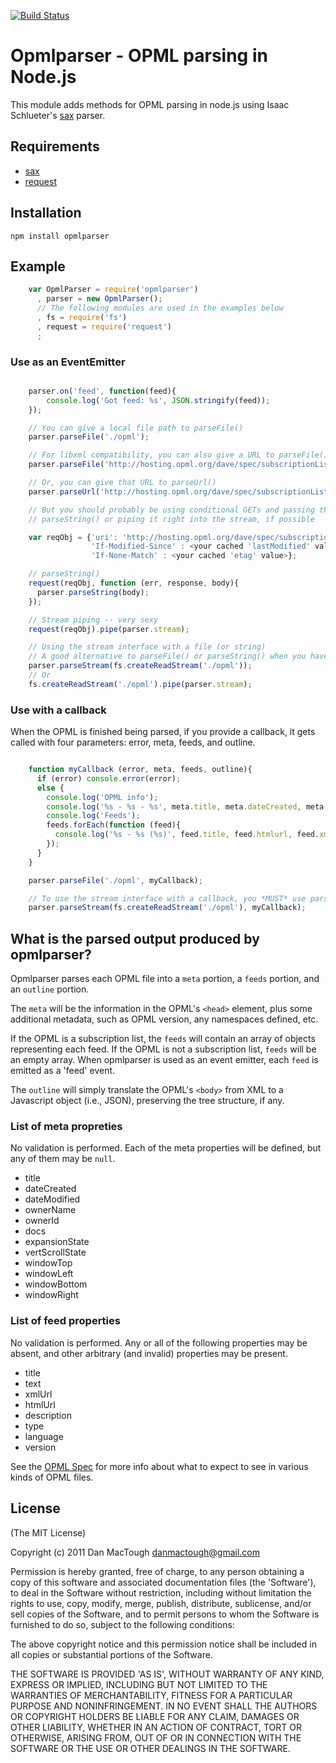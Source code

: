 [![Build Status](https://secure.travis-ci.org/danmactough/node-opmlparser.png?branch=refactor)](https://travis-ci.org/danmactough/node-opmlparser)
#  Opmlparser - OPML parsing in Node.js

This module adds methods for OPML parsing in node.js using Isaac Schlueter's [sax](https://github.com/isaacs/sax-js) parser.

## Requirements

- [sax](https://github.com/isaacs/sax-js)
- [request](https://github.com/mikeal/request)

## Installation

    npm install opmlparser

## Example

```javascript
    var OpmlParser = require('opmlparser')
      , parser = new OpmlParser();
      // The following modules are used in the examples below
      , fs = require('fs')
      , request = require('request')
      ;
```
### Use as an EventEmitter

```javascript

    parser.on('feed', function(feed){
        console.log('Got feed: %s', JSON.stringify(feed));
    });

    // You can give a local file path to parseFile()
    parser.parseFile('./opml');

    // For libxml compatibility, you can also give a URL to parseFile()
    parser.parseFile('http://hosting.opml.org/dave/spec/subscriptionList.opml');

    // Or, you can give that URL to parseUrl()
    parser.parseUrl('http://hosting.opml.org/dave/spec/subscriptionList.opml');

    // But you should probably be using conditional GETs and passing the results to
    // parseString() or piping it right into the stream, if possible

    var reqObj = {'uri': 'http://hosting.opml.org/dave/spec/subscriptionList.opml',
                  'If-Modified-Since' : <your cached 'lastModified' value>,
                  'If-None-Match' : <your cached 'etag' value>};

    // parseString()
    request(reqObj, function (err, response, body){
      parser.parseString(body);
    });

    // Stream piping -- very sexy
    request(reqObj).pipe(parser.stream);

    // Using the stream interface with a file (or string)
    // A good alternative to parseFile() or parseString() when you have a large local file
    parser.parseStream(fs.createReadStream('./opml'));
    // Or
    fs.createReadStream('./opml').pipe(parser.stream);
```
### Use with a callback

When the OPML is finished being parsed, if you provide a callback, it gets
called with four parameters: error, meta, feeds, and outline.

```javascript

    function myCallback (error, meta, feeds, outline){
      if (error) console.error(error);
      else {
        console.log('OPML info');
        console.log('%s - %s - %s', meta.title, meta.dateCreated, meta.ownerName);
        console.log('Feeds');
        feeds.forEach(function (feed){
          console.log('%s - %s (%s)', feed.title, feed.htmlurl, feed.xmlurl);
        });
      }
    }

    parser.parseFile('./opml', myCallback);

    // To use the stream interface with a callback, you *MUST* use parseStream(), not piping
    parser.parseStream(fs.createReadStream('./opml'), myCallback);
```
## What is the parsed output produced by opmlparser?

Opmlparser parses each OPML file into a `meta` portion, a `feeds` portion, and an
`outline` portion.

The `meta` will be the information in the OPML's `<head>` element, plus some
additional metadata, such as OPML version, any namespaces defined, etc.

If the OPML is a subscription list, the `feeds` will contain an array of objects
representing each feed. If the OPML is not a subscription list, `feeds` will be
an empty array. When opmlparser is used as an event emitter, each `feed` is
emitted as a 'feed' event.

The `outline` will simply translate the OPML's `<body>` from XML to a Javascript
object (i.e., JSON), preserving the tree structure, if any.

### List of meta propreties

No validation is performed. Each of the meta properties will be defined, but any
of them may be `null`.

* title
* dateCreated
* dateModified
* ownerName
* ownerId
* docs
* expansionState
* vertScrollState
* windowTop
* windowLeft
* windowBottom
* windowRight

### List of feed properties

No validation is performed. Any or all of the following properties may be
absent, and other arbitrary (and invalid) properties may be present.

* title
* text
* xmlUrl
* htmlUrl
* description
* type
* language
* version

See the [OPML Spec](http://dev.opml.org/spec2.html) for more info about what to
expect to see in various kinds of OPML files.

## License

(The MIT License)

Copyright (c) 2011 Dan MacTough <danmactough@gmail.com>

Permission is hereby granted, free of charge, to any person obtaining
a copy of this software and associated documentation files (the
'Software'), to deal in the Software without restriction, including
without limitation the rights to use, copy, modify, merge, publish,
distribute, sublicense, and/or sell copies of the Software, and to
permit persons to whom the Software is furnished to do so, subject to
the following conditions:

The above copyright notice and this permission notice shall be
included in all copies or substantial portions of the Software.

THE SOFTWARE IS PROVIDED 'AS IS', WITHOUT WARRANTY OF ANY KIND,
EXPRESS OR IMPLIED, INCLUDING BUT NOT LIMITED TO THE WARRANTIES OF
MERCHANTABILITY, FITNESS FOR A PARTICULAR PURPOSE AND NONINFRINGEMENT.
IN NO EVENT SHALL THE AUTHORS OR COPYRIGHT HOLDERS BE LIABLE FOR ANY
CLAIM, DAMAGES OR OTHER LIABILITY, WHETHER IN AN ACTION OF CONTRACT,
TORT OR OTHERWISE, ARISING FROM, OUT OF OR IN CONNECTION WITH THE
SOFTWARE OR THE USE OR OTHER DEALINGS IN THE SOFTWARE.
